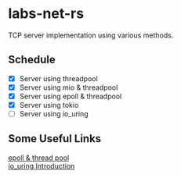 # labs-net-rs
TCP server implementation using various methods.

## Schedule
- [x] Server using threadpool
- [x] Server using mio & threadpool
- [x] Server using epoll & threadpool
- [x] Server using tokio  
- [ ] Server using io_uring

## Some Useful Links
[epoll & thread pool](https://www.zhihu.com/question/271561199)  
[io_uring Introduction](http://arthurchiao.art/blog/intro-to-io-uring-zh/)
